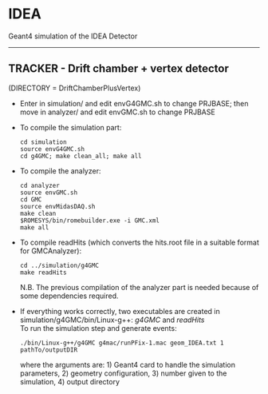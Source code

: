 # IDEA
Geant4 simulation of the IDEA Detector

*******************************


 **TRACKER - Drift chamber + vertex detector** 
---
(DIRECTORY = DriftChamberPlusVertex)

-  Enter in simulation/ and edit envG4GMC.sh to change PRJBASE; then move in analyzer/ and edit envGMC.sh to change PRJBASE
   
-  To compile the simulation part:
   ```
   cd simulation
   source envG4GMC.sh
   cd g4GMC; make clean_all; make all	
   ```
   
-  To compile the analyzer:
   ```
   cd analyzer
   source envGMC.sh
   cd GMC
   source envMidasDAQ.sh
   make clean
   $ROMESYS/bin/romebuilder.exe -i GMC.xml
   make all
   ```
   
-  To compile readHits (which converts the hits.root file in a suitable format for GMCAnalyzer):
   ```
   cd ../simulation/g4GMC
   make readHits
   ```
   N.B. The previous compilation of the analyzer part is needed because of some dependencies required.
   
-  If everything works correctly, two executables are created in simulation/g4GMC/bin/Linux-g++: *g4GMC* and *readHits*     
   To run the simulation step and generate events:
   ```
   ./bin/Linux-g++/g4GMC g4mac/runPFix-1.mac geom_IDEA.txt 1 pathTo/outputDIR
   ```
   where the arguments are: 1) Geant4 card to handle the simulation parameters, 2) geometry configuration, 3) number given to the simulation, 4) output directory
